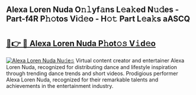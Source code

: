 ## Alexa Loren Nuda O𝚗𝚕yf𝚊ns L𝚎a𝚔ed N𝚞𝚍es - Part-f4R P𝚑𝚘tos Vi𝚍𝚎o - H𝚘𝚝 Part L𝚎a𝚔s aASCQ

# <h2><a href="http://kfczlp.oniu.top/?m=Alexa+Loren+Nuda">🔗👉 🔴 Alexa Loren Nuda P𝚑ot𝚘𝚜 V𝚒d𝚎o</a></h2>

[![Alexa Loren Nuda Nu𝚍e𝚜](https://i.imgur.com/0qMVB7G.gif)](http://kfczlp.oniu.top/?m=Alexa+Loren+Nuda)
Virtual content creator and entertainer Alexa Loren Nuda, recognized for distributing dance and lifestyle inspiration through trending dance trends and short videos. Prodigious performer Alexa Loren Nuda, recognized for their remarkable talents and achievements in the entertainment industry.  
